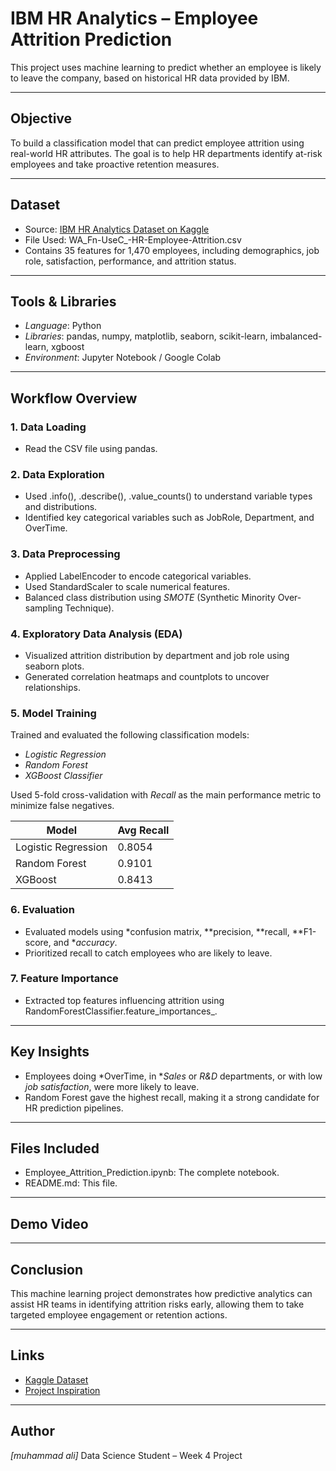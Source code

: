 #  IBM HR Analytics – Employee Attrition Prediction

This project uses machine learning to predict whether an employee is likely to leave the company, based on historical HR data provided by IBM.

---

##  Objective

To build a classification model that can predict employee attrition using real-world HR attributes. The goal is to help HR departments identify at-risk employees and take proactive retention measures.

---

##  Dataset

- Source: [IBM HR Analytics Dataset on Kaggle](https://www.kaggle.com/datasets/pavansubhasht/ibm-hr-analytics-attrition-dataset)
- File Used: WA_Fn-UseC_-HR-Employee-Attrition.csv
- Contains 35 features for 1,470 employees, including demographics, job role, satisfaction, performance, and attrition status.

---

##  Tools & Libraries

- *Language*: Python  
- *Libraries*: pandas, numpy, matplotlib, seaborn, scikit-learn, imbalanced-learn, xgboost
- *Environment*: Jupyter Notebook / Google Colab

---

##  Workflow Overview

### 1. Data Loading
- Read the CSV file using pandas.

### 2. Data Exploration
- Used .info(), .describe(), .value_counts() to understand variable types and distributions.
- Identified key categorical variables such as JobRole, Department, and OverTime.

### 3. Data Preprocessing
- Applied LabelEncoder to encode categorical variables.
- Used StandardScaler to scale numerical features.
- Balanced class distribution using *SMOTE* (Synthetic Minority Over-sampling Technique).

### 4. Exploratory Data Analysis (EDA)
- Visualized attrition distribution by department and job role using seaborn plots.
- Generated correlation heatmaps and countplots to uncover relationships.

### 5. Model Training
Trained and evaluated the following classification models:
- *Logistic Regression*
- *Random Forest*
- *XGBoost Classifier*

Used 5-fold cross-validation with *Recall* as the main performance metric to minimize false negatives.

| Model              | Avg Recall |
|-------------------|------------|
| Logistic Regression | 0.8054     |
| Random Forest       | 0.9101     |
| XGBoost             | 0.8413     |

### 6. Evaluation
- Evaluated models using *confusion matrix, **precision, **recall, **F1-score, and **accuracy*.
- Prioritized recall to catch employees who are likely to leave.

### 7. Feature Importance
- Extracted top features influencing attrition using RandomForestClassifier.feature_importances_.

---

##  Key Insights

- Employees doing *OverTime, in **Sales* or *R&D* departments, or with low *job satisfaction*, were more likely to leave.
- Random Forest gave the highest recall, making it a strong candidate for HR prediction pipelines.

---

##  Files Included

- Employee_Attrition_Prediction.ipynb: The complete notebook.
- README.md: This file.

---

##  Demo Video



---

##  Conclusion

This machine learning project demonstrates how predictive analytics can assist HR teams in identifying attrition risks early, allowing them to take targeted employee engagement or retention actions.

---

##  Links

-  [Kaggle Dataset](https://www.kaggle.com/datasets/pavansubhasht/ibm-hr-analytics-attrition-dataset)
-  [Project Inspiration](https://www.ibm.com/analytics/hr-employee-attrition)

---

##  Author

*[muhammad ali]*
Data Science Student – Week 4 Project
